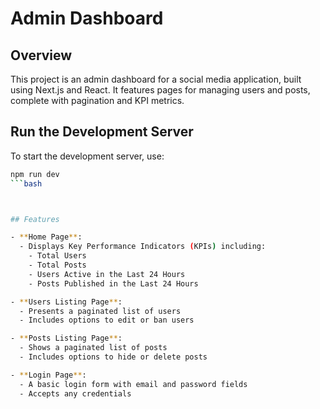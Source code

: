 # Admin Dashboard

## Overview

This project is an admin dashboard for a social media application, built using Next.js and React. It features pages for managing users and posts, complete with pagination and KPI metrics.

## Run the Development Server

To start the development server, use:

```bash
npm run dev
```bash



## Features

- **Home Page**:
  - Displays Key Performance Indicators (KPIs) including:
    - Total Users
    - Total Posts
    - Users Active in the Last 24 Hours
    - Posts Published in the Last 24 Hours

- **Users Listing Page**:
  - Presents a paginated list of users
  - Includes options to edit or ban users

- **Posts Listing Page**:
  - Shows a paginated list of posts
  - Includes options to hide or delete posts

- **Login Page**:
  - A basic login form with email and password fields
  - Accepts any credentials

 
